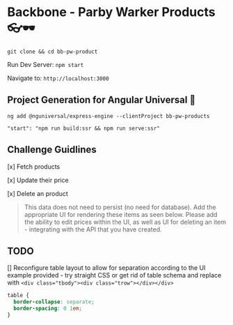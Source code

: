 # Backbone - Parby Warker Products 👓🕶

`git clone && cd bb-pw-product`

Run Dev Server: `npm start`

Navigate to: `http://localhost:3000`

## Project Generation for Angular Universal 🌌

`ng add @nguniversal/express-engine --clientProject bb-pw-products`

`"start": "npm run build:ssr && npm run serve:ssr"`

## Challenge Guidlines

[x] Fetch products

[x] Update their price

[x] Delete an product

> This data does not need to persist (no need for database). Add the appropriate UI for rendering these items as seen below. Please add the ability to edit prices within the UI, as well as UI for deleting an item - integrating with the API that you have created.

## TODO

[] Reconfigure table layout to allow for separation according to the UI example provided - try straight CSS or get rid of table schema and replace with `<div class="tbody"><div class="trow"></div></div>`

```css
table {
  border-collapse: separate;
  border-spacing: 0 1em;
}
```
